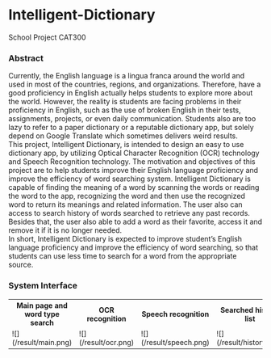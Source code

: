 # Intelligent-Dictionary
School Project CAT300

### Abstract
Currently, the English language is a lingua franca around the world and used in most of the countries, regions, and organizations. Therefore, have a good proficiency in English actually helps students to explore more about the world. However, the reality is students are facing problems in their proficiency in English, such as the use of broken English in their tests, assignments, projects, or even daily communication. Students also are too lazy to refer to a paper dictionary or a reputable dictionary app, but solely depend on Google Translate which sometimes delivers weird results.\
	This project, Intelligent Dictionary, is intended to design an easy to use dictionary app, by utilizing Optical Character Recognition (OCR) technology and Speech Recognition technology. The motivation and objectives of this project are to help students improve their English language proficiency and improve the efficiency of word searching system. Intelligent Dictionary is capable of finding the meaning of a word by scanning the words or reading the word to the app, recognizing the word and then use the recognized word to return its meanings and related information. The user also can access to search history of words searched to retrieve any past records. Besides that, the user also able to add a word as their favorite, access it and remove it if it is no longer needed.\
	In short, Intelligent Dictionary is expected to improve student’s English language proficiency and improve the efficiency of word searching, so that students can use less time to search for a word from the appropriate source.

### System Interface
<table style="width:100%">
  <tr>
    <th>Main page and word type search</th>
    <th>OCR recognition</th> 
    <th>Speech recognition</th>
    <th>Searched history list</th>
    <th>Favorite list</th>
    <th>Word meaning page</th>
  </tr>
  <tr>
    <td>![](/result/main.png)</td>
    <td>![](/result/ocr.png)</td>
    <td>![](/result/speech.png)</td>
    <td>![](/result/history.png)</td>
    <td>![](/result/favorite.png)</td>
    <td>![](/result/meaning.png)</td>
  </tr>
</table>
